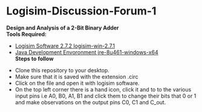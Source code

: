 # Logisim-Discussion-Forum-1<br/>
**Design and Analysis of a 2-Bit Binary Adder**<br/>
**Tools Required:**<br/>
- [Logisim Software 2.7.2 logisim-win-2.7.1](https://sourceforge.net/projects/circuit/)
- [Java Development Envoronment jre-8u461-windows-x64](https://sourceforge.net/projects/circuit/)<br/>
**Steps to follow**
+ Clone this repository to your desktop.
+ Make sure that it is saved with the extension .circ
+ Click on the file and open it with logisim software.
+ On the top left corner there is a hand icon, click it and to to the various input pins i.e A0, B0, A1, B1 and click them to change their bits that 0 or 1 and make observations on the output pins C0, C1 and C_out.
